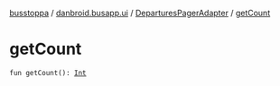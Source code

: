 [busstoppa](../../index.md) / [danbroid.busapp.ui](../index.md) / [DeparturesPagerAdapter](index.md) / [getCount](./get-count.md)

# getCount

`fun getCount(): `[`Int`](https://kotlinlang.org/api/latest/jvm/stdlib/kotlin/-int/index.html)